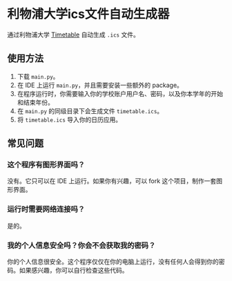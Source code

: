 # 利物浦大学ics文件自动生成器

通过利物浦大学 [Timetable](https://timetables.liverpool.ac.uk) 自动生成 `.ics` 文件。

## 使用方法
1. 下载 `main.py`。
2. 在 IDE 上运行 `main.py`，并且需要安装一些额外的 package。
3. 在程序运行时，你需要输入你的学校账户用户名、密码，以及你本学年的开始和结束年份。
4. 在 `main.py` 的同级目录下会生成文件 `timetable.ics`。
5. 将 `timetable.ics` 导入你的日历应用。

## 常见问题
### 这个程序有图形界面吗？
没有。它只可以在 IDE 上运行。如果你有兴趣，可以 fork 这个项目，制作一套图形界面。

### 运行时需要网络连接吗？
是的。

### 我的个人信息安全吗？你会不会获取我的密码？
你的个人信息很安全。这个程序仅仅在你的电脑上运行，没有任何人会得到你的密码。如果感兴趣，你可以自行检查这些代码。
